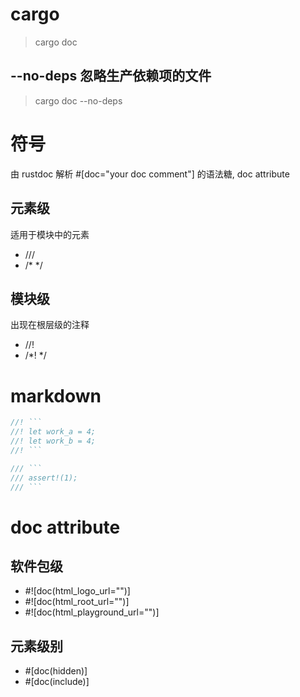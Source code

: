 # cargo
> cargo doc
## --no-deps 忽略生产依赖项的文件
> cargo doc --no-deps

# 符号
由 rustdoc 解析
#[doc="your doc comment"] 的语法糖, doc attribute
## 元素级
适用于模块中的元素
- ///
- /* */
## 模块级
出现在根层级的注释
- //!
- /*! */

# markdown
```rust
//! ```
//! let work_a = 4;
//! let work_b = 4;
//! ```

/// ```
/// assert!(1);
/// ```
```

# doc attribute
## 软件包级
- #![doc(html_logo_url="")]
- #![doc(html_root_url="")]
- #![doc(html_playground_url="")]
## 元素级别
- #[doc(hidden)]
- #[doc(include)]

 
